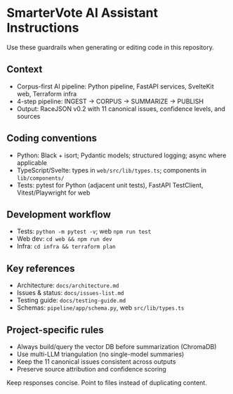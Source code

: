 # SmarterVote AI Assistant Instructions

Use these guardrails when generating or editing code in this repository.

## Context
- Corpus-first AI pipeline: Python pipeline, FastAPI services, SvelteKit web, Terraform infra
- 4-step pipeline: INGEST → CORPUS → SUMMARIZE → PUBLISH
- Output: RaceJSON v0.2 with 11 canonical issues, confidence levels, and sources

## Coding conventions
- Python: Black + isort; Pydantic models; structured logging; async where applicable
- TypeScript/Svelte: types in `web/src/lib/types.ts`; components in `lib/components/`
- Tests: pytest for Python (adjacent unit tests), FastAPI TestClient, Vitest/Playwright for web

## Development workflow
- Tests: `python -m pytest -v`; web `npm run test`
- Web dev: `cd web && npm run dev`
- Infra: `cd infra && terraform plan`

## Key references
- Architecture: `docs/architecture.md`
- Issues & status: `docs/issues-list.md`
- Testing guide: `docs/testing-guide.md`
- Schemas: `pipeline/app/schema.py`, web `src/lib/types.ts`

## Project-specific rules
- Always build/query the vector DB before summarization (ChromaDB)
- Use multi-LLM triangulation (no single-model summaries)
- Keep the 11 canonical issues consistent across outputs
- Preserve source attribution and confidence scoring

Keep responses concise. Point to files instead of duplicating content.
